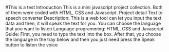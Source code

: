 #This is a test
Introduction
This is a mini javascript project collection. Both of them were coded with HTML, CSS and Javascript.
Project detail
Text to speech converter
Description: This is a web tool can let you input the text data and then, it will speak the text for you. You can choose the language that you want to listen
Language programming: HTML, CSS and Javascript
Guide: First, you need to type the text into the box. After that, you choose the language in the tray below and then you just need press the Speak button to listen the voice